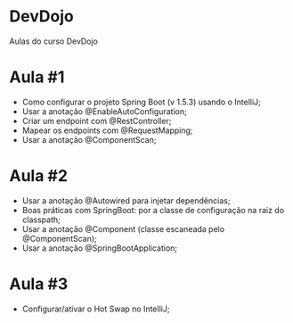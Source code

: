 # DevDojo
Aulas do curso DevDojo

# Aula #1
- Como configurar o projeto Spring Boot (v 1.5.3) usando o IntelliJ;
- Usar a anotação @EnableAutoConfiguration;
- Criar um endpoint com @RestController;
- Mapear os endpoints com @RequestMapping;
- Usar a anotação @ComponentScan;

# Aula #2
- Usar a anotação @Autowired para injetar dependências;
- Boas práticas com SpringBoot: por a classe de configuração na raiz do classpath;
- Usar a anotação @Component (classe escaneada pelo @ComponentScan);
- Usar a anotação @SpringBootApplication;

# Aula #3
- Configurar/ativar o Hot Swap no IntelliJ;
